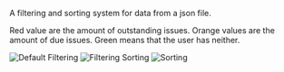 A filtering and sorting system for data from a json file.

Red value are the amount of outstanding issues.
Orange values are the amount of due issues.
Green means that the user has neither.

![Default](https://github.com/RowanCParnell/CareControlSystem/assets/163315024/b1b036aa-17b5-478d-b992-20c18e80ca27)
Filtering
![Filtering](https://github.com/RowanCParnell/CareControlSystem/assets/163315024/5f47e490-8c69-478a-835a-ea217a5b9d03)
Sorting
![Sorting](https://github.com/RowanCParnell/CareControlSystem/assets/163315024/304b9176-c6fa-4902-b3c0-7889411ae83c)
